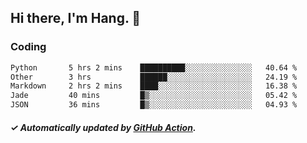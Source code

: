 ## Hi there, I'm Hang. 👋

### Coding

<!--START_SECTION:waka-->

```txt
Python       5 hrs 2 mins    ██████████░░░░░░░░░░░░░░░   40.64 %
Other        3 hrs           ██████░░░░░░░░░░░░░░░░░░░   24.19 %
Markdown     2 hrs 2 mins    ████░░░░░░░░░░░░░░░░░░░░░   16.38 %
Jade         40 mins         █▒░░░░░░░░░░░░░░░░░░░░░░░   05.42 %
JSON         36 mins         █▒░░░░░░░░░░░░░░░░░░░░░░░   04.93 %
```

<!--END_SECTION:waka-->

##### ✓ Automatically updated by [GitHub Action](https://github.com/huhuhang/huhuhang/actions).
